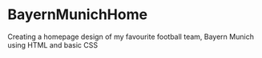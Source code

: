 # BayernMunichHome
Creating a homepage design of my favourite football team, Bayern Munich using HTML and basic CSS
